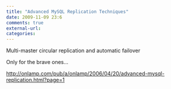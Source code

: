 ```yaml
---
title: "Advanced MySQL Replication Techniques"
date: 2009-11-09 23:6
comments: true
external-url:
categories:
---
```

Multi-master circular replication and automatic failover  
  
Only for the brave ones...

<http://onlamp.com/pub/a/onlamp/2006/04/20/advanced-mysql-replication.html?page=1>
